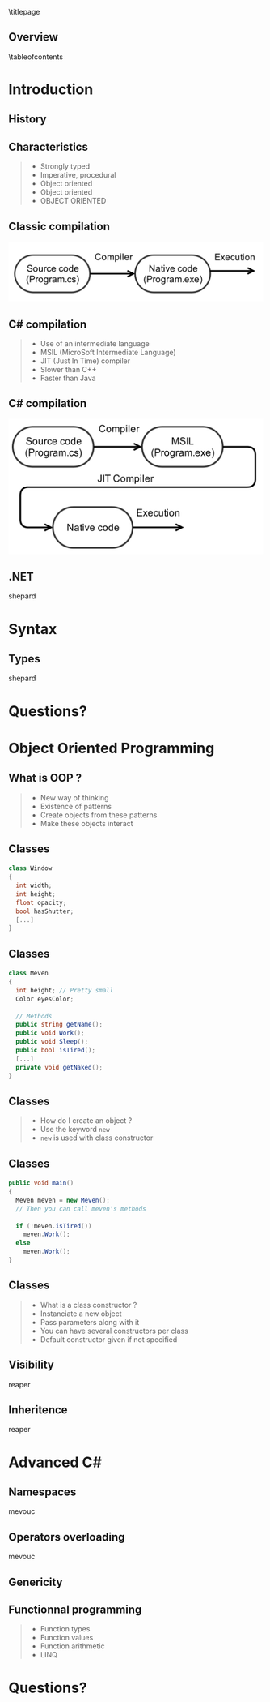 \titlepage

## Overview
\tableofcontents


# Introduction

## History

## Characteristics

> - Strongly typed
> - Imperative, procedural
> - Object oriented
> - Object oriented
> - OBJECT ORIENTED

## Classic compilation

![Classic compilation](img/compilation.png)

## C# compilation

> - Use of an intermediate language
> - MSIL (MicroSoft Intermediate Language)
> - JIT (Just In Time) compiler
> - Slower than C++
> - Faster than Java

## C# compilation

![C# compilation](img/csharp-compilation.png)

## .NET

shepard

# Syntax

## Types

shepard


# Questions?


# Object Oriented Programming

## What is OOP ?

> - New way of thinking
> - Existence of patterns
> - Create objects from these patterns
> - Make these objects interact

## Classes

```cs
class Window
{
  int width;
  int height;
  float opacity;
  bool hasShutter;
  [...]
}
```

## Classes

```cs
class Meven
{
  int height; // Pretty small
  Color eyesColor;

  // Methods
  public string getName();
  public void Work();
  public void Sleep();
  public bool isTired();
  [...]
  private void getNaked();
}

```

## Classes

> - How do I create an object ?
> - Use the keyword `new`
> - `new` is used with class constructor

## Classes

```cs
public void main()
{
  Meven meven = new Meven();
  // Then you can call meven's methods
  
  if (!meven.isTired())
    meven.Work();
  else
    meven.Work();
}

```

## Classes

> - What is a class constructor ?
> - Instanciate a new object
> - Pass parameters along with it
> - You can have several constructors per class
> - Default constructor given if not specified

## Visibility

reaper

## Inheritence

reaper


# Advanced C\#

## Namespaces

mevouc

## Operators overloading

mevouc

## Genericity

## Functionnal programming

> - Function types
> - Function values
> - Function arithmetic
> - LINQ



# Questions?
